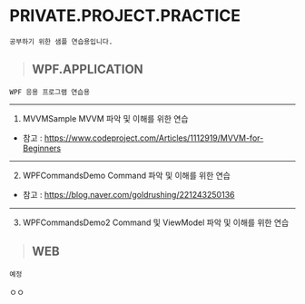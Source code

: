# PRIVATE.PROJECT.PRACTICE
    공부하기 위한 샘플 연습용입니다.

>## WPF.APPLICATION
    WPF 응용 프로그램 연습용

* * *
1. MVVMSample 
    MVVM 파악 및 이해를 위한 연습
* 참고 : https://www.codeproject.com/Articles/1112919/MVVM-for-Beginners   

* * *
02. WPFCommandsDemo 
    Command 파악 및 이해를 위한 연습
* 참고 : https://blog.naver.com/goldrushing/221243250136   

* * *
03. WPFCommandsDemo2
    Command 및 ViewModel 파악 및 이해를 위한 연습
	
>## WEB
    예정
ㅇㅇ
